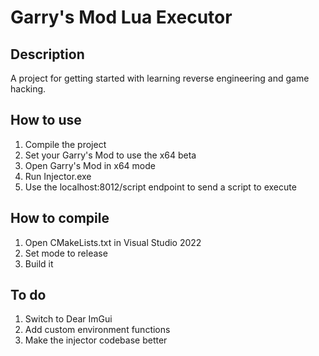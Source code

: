 # Garry's Mod Lua Executor
## Description
A project for getting started with learning reverse engineering and game hacking.
## How to use
1. Compile the project
2. Set your Garry's Mod to use the x64 beta
3. Open Garry's Mod in x64 mode
4. Run Injector.exe
5. Use the localhost:8012/script endpoint to send a script to execute
## How to compile
1. Open CMakeLists.txt in Visual Studio 2022
2. Set mode to release
3. Build it
## To do
1. Switch to Dear ImGui
2. Add custom environment functions
3. Make the injector codebase better
